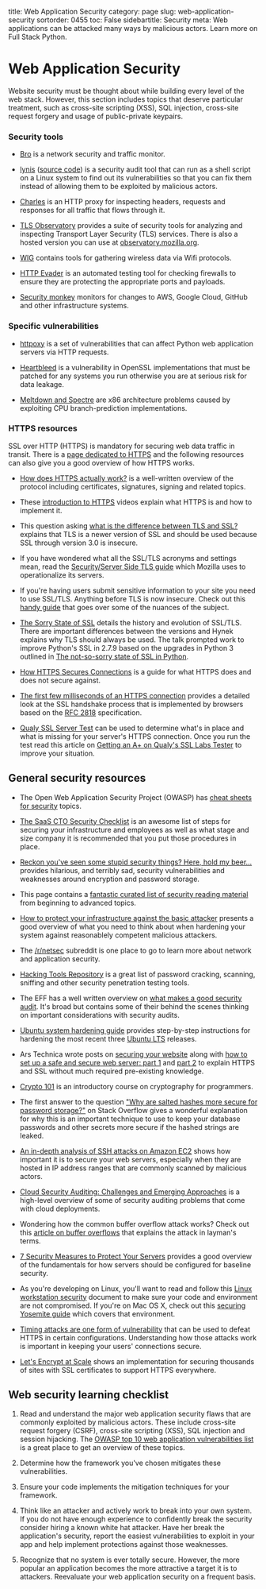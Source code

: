 title: Web Application Security
category: page
slug: web-application-security
sortorder: 0455
toc: False
sidebartitle: Security
meta: Web applications can be attacked many ways by malicious actors. Learn more on Full Stack Python.


# Web Application Security
Website security must be thought about while building every level of the web 
stack. However, this section includes topics that deserve particular
treatment, such as cross-site scripting (XSS), SQL injection, cross-site 
request forgery and usage of public-private keypairs.


### Security tools
* [Bro](http://www.bro.org/) is a network security and traffic monitor.

* [lynis](https://cisofy.com/lynis/) 
  ([source code](https://github.com/CISOfy/lynis)) is a security 
  audit tool that can run as a shell script on a Linux system to find out
  its vulnerabilities so that you can fix them instead of allowing them
  to be exploited by malicious actors.

* [Charles](https://www.charlesproxy.com/) is an HTTP proxy for inspecting
  headers, requests and responses for all traffic that flows through it.

* [TLS Observatory](https://github.com/mozilla/tls-observatory) provides
  a suite of security tools for analyzing and inspecting Transport Layer
  Security (TLS) services. There is also a hosted version you can use
  at [observatory.mozilla.org](https://observatory.mozilla.org/).

* [WIG](https://github.com/6e726d/WIG) contains tools for gathering wireless
  data via Wifi protocols.

* [HTTP Evader](https://noxxi.de/research/http-evader.html) is an automated
  testing tool for checking firewalls to ensure they are protecting the
  appropriate ports and payloads.

* [Security monkey](https://github.com/Netflix/security_monkey) monitors for
  changes to AWS, Google Cloud, GitHub and other infrastructure systems.


### Specific vulnerabilities
* [httpoxy](https://httpoxy.org/) is a set of vulnerabilities that can affect
  Python web application servers via HTTP requests.

* [Heartbleed](http://heartbleed.com/) is a vulnerability in OpenSSL 
  implementations that must be patched for any systems you run otherwise
  you are at serious risk for data leakage.

* [Meltdown and Spectre](https://meltdownattack.com/) are x86 architecture
  problems caused by exploiting CPU branch-prediction implementations.


### HTTPS resources
SSL over HTTP (HTTPS) is mandatory for securing web data traffic in transit.
There is a [page dedicated to HTTPS](/https.html) and the following
resources can also give you a good overview of how HTTPS works.

* [How does HTTPS actually work?](http://robertheaton.com/2014/03/27/how-does-https-actually-work/)
  is a well-written overview of the protocol including certificates, 
  signatures, signing and related topics.

* These 
  [introduction to HTTPS](https://18f.gsa.gov/2015/07/16/introduction-to-https-webinar/)
  videos explain what HTTPS is and how to implement it.

* This question asking [what is the difference between TLS and SSL?](http://security.stackexchange.com/questions/5126/whats-the-difference-between-ssl-tls-and-https)
  explains that TLS is a newer version of SSL and should be used because
  SSL through version 3.0 is insecure.

* If you have wondered what all the SSL/TLS acronyms and settings mean,
  read the 
  [Security/Server Side TLS guide](https://wiki.mozilla.org/Security/Server_Side_TLS)
  which Mozilla uses to operationalize its servers.

* If you're having users submit sensitive information to your site you need
  to use SSL/TLS. Anything before TLS is now insecure. Check out this
  [handy guide](http://wingolog.org/archives/2014/10/17/ffs-ssl) that goes
  over some of the nuances of the subject.

* [The Sorry State of SSL](https://hynek.me/talks/tls/) details the 
  history and evolution of SSL/TLS. There are important differences between
  the versions and Hynek explains why TLS should always be used. The
  talk prompted work to improve Python's SSL in 2.7.9 based on the upgrades
  in Python 3 outlined in 
  [The not-so-sorry state of SSL in Python](https://developer.rackspace.com/blog/the-not-so-sorry-state-of-ssl-in-python/).

* [How HTTPS Secures Connections](http://blog.hartleybrody.com/https-certificates/)
  is a guide for what HTTPS does and does not secure against.

* [The first few milliseconds of an HTTPS connection](http://www.moserware.com/2009/06/first-few-milliseconds-of-https.html)
  provides a detailed look at the SSL handshake process that is implemented
  by browsers based on the [RFC 2818](http://tools.ietf.org/html/rfc2818)
  specification.

* [Qualy SSL Server Test](https://www.ssllabs.com/ssltest/) can be used to
  determine what's in place and what is missing for your server's HTTPS 
  connection. Once you run the test read this article on 
  [Getting an A+ on Qualy's SSL Labs Tester](https://sethvargo.com/getting-an-a-plus-on-qualys-ssl-labs-tester/)
  to improve your situation.
  

## General security resources
* The Open Web Application Security Project (OWASP) has 
  [cheat sheets for security](https://www.owasp.org/index.php/Cheat_Sheets) 
  topics.

* [The SaaS CTO Security Checklist](https://cto-security-checklist.sqreen.io/)
  is an awesome list of steps for securing your infrastructure and employees
  as well as what stage and size company it is recommended that you put those
  procedures in place.

* [Reckon you've seen some stupid security things? Here, hold my beer...](https://www.troyhunt.com/reckon-youve-seen-some-stupid-security-things-here-hold-my-beer/)
  provides hilarious, and terribly sad, security vulnerabilities and weaknesses
  around encryption and password storage.

* This page contains a
  [fantastic curated list of security reading material](http://dfir.org/?q=node/8/)
  from beginning to advanced topics.

* [How to protect your infrastructure against the basic attacker](https://www.mailgun.com/blog/security-guide-basic-infrastructure-security)
  presents a good overview of what you need to think about when
  hardening your system against reasonablely competent malicious attackers.

* The [/r/netsec](http://www.reddit.com/r/netsec/) subreddit is one place to
  go to learn more about network and application security.

* [Hacking Tools Repository](http://gexos.github.io/Hacking-Tools-Repository/)
  is a great list of password cracking, scanning, sniffing and other security
  penetration testing tools.


* The EFF has a well written overview on 
  [what makes a good security audit](https://www.eff.org/deeplinks/2014/11/what-makes-good-security-audit). It's broad but contains some of their behind the
  scenes thinking on important considerations with security audits.

* [Ubuntu system hardening guide](https://linux-audit.com/ubuntu-server-hardening-guide-quick-and-secure/)
  provides step-by-step instructions for hardening the most recent 
  three [Ubuntu LTS](/ubuntu.html) releases.

* Ars Technica wrote posts on 
  [securing your website](http://arstechnica.com/security/2013/02/securing-your-website-a-tough-job-but-someones-got-to-do-it/)
  along with [how to set up a safe and secure web server: part 1](http://arstechnica.com/gadgets/2012/11/how-to-set-up-a-safe-and-secure-web-server/)
  and [part 2](http://arstechnica.com/information-technology/2012/11/securing-your-web-server-with-ssltls/)
  to explain HTTPS and SSL without much required pre-existing knowledge.

* [Crypto 101](https://www.crypto101.io/) is an introductory course on
  cryptography for programmers.

* The first answer to the question
  ["Why are salted hashes more secure for password storage?"](https://security.stackexchange.com/questions/51959/why-are-salted-hashes-more-secure-for-password-storage)
  on Stack Overflow gives a wonderful explanation for why this is an
  important technique to use to keep your database passwords and other
  secrets more secure if the hashed strings are leaked.

* [An in-depth analysis of SSH attacks on Amazon EC2](http://getprismatic.com/story/1409447605839)
  shows how important it is to secure your web servers, especially when they are
  hosted in IP address ranges that are commonly scanned by malicious actors.

* [Cloud Security Auditing: Challenges and Emerging Approaches](http://www.infoq.com/articles/cloud-security-auditing-challenges-and-emerging-approaches)
  is a high-level overview of some of security auditing problems that come
  with cloud deployments.

* Wondering how the common buffer overflow attack works? Check out this
  [article on buffer overflows](http://arstechnica.com/security/2015/08/how-security-flaws-work-the-buffer-overflow/)
  that explains the attack in layman's terms.

* [7 Security Measures to Protect Your Servers](https://www.digitalocean.com/community/tutorials/7-security-measures-to-protect-your-servers)
  provides a good overview of the fundamentals for how servers should be
  configured for baseline security.

* As you're developing on Linux, you'll want to read and follow this
  [Linux workstation security](https://github.com/lfit/itpol/blob/master/linux-workstation-security.md)
  document to make sure your code and environment are not compromised.
  If you're on Mac OS X, check out this 
  [securing Yosemite guide](https://github.com/drduh/OS-X-Yosemite-Security-and-Privacy-Guide)
  which covers that environment.

* [Timing attacks are one form of vulnerability](http://arstechnica.com/security/2015/10/new-attacks-on-network-time-protocol-can-defeat-https-and-create-chaos/) 
  that can be used to defeat HTTPS in certain configurations. Understanding
  how those attacks work is important in keeping your users' connections
  secure.

* [Let's Encrypt at Scale](https://engineering.autotrader.co.uk/2018/09/04/letsencrypt-at-scale.html)
  shows an implementation for securing thousands of sites with SSL 
  certificates to support HTTPS everywhere.


## Web security learning checklist
1. Read and understand the major web application security flaws that are
   commonly exploited by malicious actors. These include cross-site request 
   forgery (CSRF), cross-site scripting (XSS), SQL injection and session 
   hijacking. The 
   [OWASP top 10 web application vulnerabilities list](https://www.owasp.org/index.php/Top_10_2013-Top_10) 
   is a great place to get an overview of these topics.

1. Determine how the framework you've chosen mitigates these vulnerabilities.

1. Ensure your code implements the mitigation techniques for your framework. 

1. Think like an attacker and actively work to break into your own system. 
   If you do not have enough experience to confidently break the security 
   consider hiring a known white hat attacker. Have her break the 
   application's security, report the easiest vulnerabilities to exploit in 
   your app and help implement protections against those weaknesses.

1. Recognize that no system is ever totally secure. However, the more popular
   an application becomes the more attractive a target it is to attackers.
   Reevaluate your web application security on a frequent basis.

